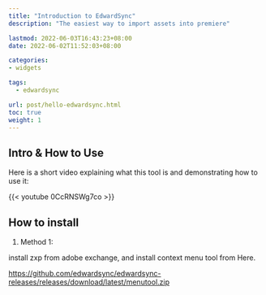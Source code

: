 ```yaml
---
title: "Introduction to EdwardSync"
description: "The easiest way to import assets into premiere"

lastmod: 2022-06-03T16:43:23+08:00
date: 2022-06-02T11:52:03+08:00

categories:
- widgets

tags:
  - edwardsync

url: post/hello-edwardsync.html
toc: true
weight: 1
---
```


## Intro & How to Use

Here is a short video explaining what this tool is and demonstrating how to use it:

{{< youtube 0CcRNSWg7co >}}


## How to install

1. Method 1:

install zxp from adobe exchange, and install context menu tool from Here.

https://github.com/edwardsync/edwardsync-releases/releases/download/latest/menutool.zip


